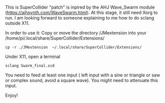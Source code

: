This is SuperCollider "patch" is inpired by the AHJ Wave_Swarm module (https://ajhsynth.com/WaveSwarm.html).
At this stage, it still need Xorg to run. I am looking forward to someone explaining to me how to do sclang outside X11.


In order to use it: 
Copy or move the directory /JMextension into your /home/pi/.local/share/SuperCollider/Extensions/ 

  `cp -r ./JMextension  ~/.local/share/SuperCollider/Extensions/ `

Under X11, open a terminal 

`sclang Swarm_final.scd`

You need to feed at least one input ( left input with a sine or triangle or saw or complex sound, avoid a square wave). 
You might need to attenuate this input.

Enjoy! 

